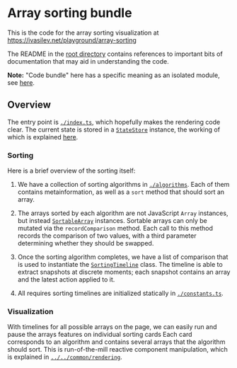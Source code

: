 # Array sorting bundle

This is the code for the array sorting visualization at https://ivasilev.net/playground/array-sorting

The README in the [root directory](../../../) contains references to important bits of documentation that may aid in understanding the code.

__Note:__ "Code bundle" here has a specific meaning as an isolated module, see [here](./build/#typescript).

## Overview

The entry point is [`./index.ts`](./index.ts), which hopefully makes the rendering code clear. The current state is stored in a [`StateStore`](../../common/support/state_store.ts) instance, the working of which is explained [here](../../common/observable#state-store).

### Sorting

Here is a brief overview of the sorting itself:

1. We have a collection of sorting algorithms in [`./algorithms`](./algorithms). Each of them contains metainformation, as well as a `sort` method that should sort an array.

2. The arrays sorted by each algorithm are not JavaScript `Array` instances, but instead [`SortableArray`](./support/sortable_array.ts) instances. Sortable arrays can only be mutated via the `recordComparison` method. Each call to this method records the comparison of two values, with a third parameter determining whether they should be swapped.

3. Once the sorting algorithm completes, we have a list of comparison that is used to instantiate the [`SortingTimeline`](./support/timeline.ts) class. The timeline is able to extract snapshots at discrete moments; each snapshot contains an array and the latest action applied to it.

4. All requires sorting timelines are initialized statically in [`./constants.ts`](./constants.ts).

### Visualization

With timelines for all possible arrays on the page, we can easily run and pause the arrays features on individual sorting cards Each card corresponds to an algorithm and contains several arrays that the algorithm should sort. This is run-of-the-mill reactive component manipulation, which is explained in [`../../common/rendering`](../../common/rendering).
